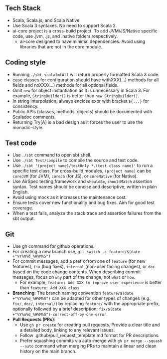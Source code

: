 ## Tech Stack

- Scala, Scala.js, and Scala Native
- Use Scala 3 syntaxes. No need to support Scala 2.
- ai-core project is a cross-build project. To add JVM/JS/Native specific code, use .jvm, .js, and .native folders respectively.
  - ai-core designed to have minimal dependencies. Avoid using libraries that are not in the core module.

## Coding style

- Running `./sbt scalafmtAll` will return properly formatted Scala 3 code.
- case classes for configuration should have withXXX(...) methods for all fields and noXXX(...) methods for all optional fields.
- Omit `new` for object instantiation as it is unnecessary in Scala 3. For example, `StringBuilder()` is better than `new StringBuilder()`.
- In string interpolation, always enclose expr with bracket `${...}` for consistency.
- Public APIs (classes, methods, objects) should be documented with Scaladoc comments.
- Returning Try[A] is a bad design as it forces the user to use the monadic-style. 

## Test code

- Use `./sbt` command to open sbt shell.
- Use `./sbt Test/compile` to compile the source and test code.
- Use `./sbt '(project name)/testOnly *.(test class name)'` to run a specific test class. For cross-build modules, `(project name)` can be `coreJVM` (for JVM), `coreJS` (for JS), or `coreNative` (for Native).
- Use AirSpec testing framework and `shouldBe`, `shouldMatch` assertion syntax. Test names should be concise and descriptive, written in plain English.
- Avoid using mock as it increases the maintenance cost.
- Ensure tests cover new functionality and bug fixes. Aim for good test coverage.
- When a test fails, analyze the stack trace and assertion failures from the sbt output.

## Git

- Use gh command for github operations.
- For creating a new branch use, `git switch -c feature/$(date +"%Y%m%d_%H%M%S")`
- For commit messages, add a prefix from one of `feature` (for new features), `fix` (bug fixes), `internal` (non-user facing changes), or `doc` based on the code change contents. When describing commit messages, focus on `why` part of the change, not `what` or `how`.
  - For example, `feature: Add XXX to improve user experience` is better than `feature: Add XXX class`
- **Branching**: The branch naming convention `feature/$(date +"%Y%m%d_%H%M%S")` can be adapted for other types of changes (e.g., `fix/`, `doc/`, `internal/`) by replacing `feature/` with the appropriate prefix, optionally followed by a brief description: `fix/$(date +"%Y%m%d_%H%M%S")-correct-off-by-one-error`.
- **Pull Requests (PRs)**:
    - Use `gh pr create` for creating pull requests. Provide a clear title and a detailed body, linking to any relevant issues.
    - Follow .github/pull_request_template.md format for PR descriptions.
    - Prefer squashing commits via auto-merge with `gh pr merge --squash --auto` command when merging PRs to maintain a linear and clean history on the main branch.
